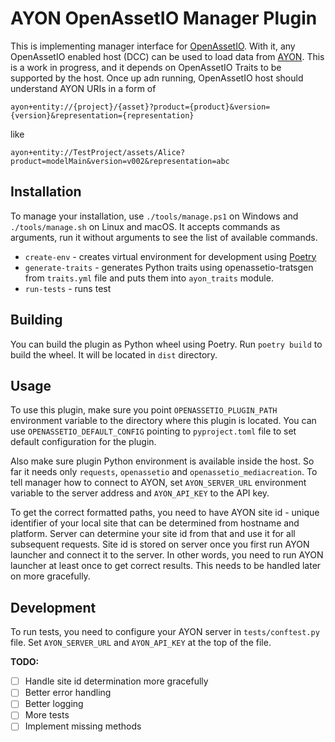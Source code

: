 AYON OpenAssetIO Manager Plugin
===============================

This is implementing manager interface for [OpenAssetIO](https://github.com/OpenAssetIO/OpenAssetIO). With it,
any OpenAssetIO enabled host (DCC) can be used to load data from [AYON](https://ayon.ynput.io/). This is a work in
progress, and it depends on OpenAssetIO Traits to be supported by the host. Once up adn running, OpenAssetIO host should
understand AYON URIs in a form of 
```
ayon+entity://{project}/{asset}?product={product}&version={version}&representation={representation}
```
like
```
ayon+entity://TestProject/assets/Alice?product=modelMain&version=v002&representation=abc
```

Installation
------------

To manage your installation, use `./tools/manage.ps1` on Windows and `./tools/manage.sh` on Linux and macOS. It accepts
commands as arguments, run it without arguments to see the list of available commands.

* `create-env` - creates virtual environment for development using [Poetry](https://python-poetry.org/)
* `generate-traits` - generates Python traits using openassetio-tratsgen from `traits.yml` file and puts them into `ayon_traits` module.
* `run-tests` - runs test

Building
--------

You can build the plugin as Python wheel using Poetry. Run `poetry build` to build the wheel.
It will be located in `dist` directory.

Usage
-----

To use this plugin, make sure you point `OPENASSETIO_PLUGIN_PATH` environment variable to the directory where this plugin is located.
You can use `OPENASSETIO_DEFAULT_CONFIG` pointing to `pyproject.toml` file to set default configuration for the plugin.

Also make sure plugin Python environment is available inside the host. So far it needs only `requests`, `openassetio` and `openassetio_mediacreation`.
To tell manager how to connect to AYON, set `AYON_SERVER_URL` environment variable to the server address and `AYON_API_KEY` to the API key.

To get the correct formatted paths, you need to have AYON site id - unique identifier of your local site that can be determined from hostname
and platform. Server can determine your site id from that and use it for all subsequent requests. Site id is stored on server once
you first run AYON launcher and connect it to the server. In other words, you need to run AYON launcher at least once to get correct results.
This needs to be handled later on more gracefully.

Development
-----------

To run tests, you need to configure your AYON server in `tests/conftest.py` file. Set `AYON_SERVER_URL` and `AYON_API_KEY` at the top of the file.

**TODO:**

- [ ] Handle site id determination more gracefully
- [ ] Better error handling
- [ ] Better logging
- [ ] More tests
- [ ] Implement missing methods
